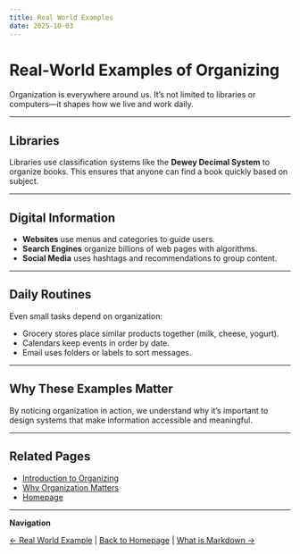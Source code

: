 ```yaml
---
title: Real World Examples
date: 2025-10-03
---
```

# Real-World Examples of Organizing

Organization is everywhere around us. It’s not limited to libraries or computers—it shapes how we live and work daily.  

---

## Libraries

Libraries use classification systems like the **Dewey Decimal System** to organize books. This ensures that anyone can find a book quickly based on subject.  

---

## Digital Information

- **Websites** use menus and categories to guide users.  
- **Search Engines** organize billions of web pages with algorithms.  
- **Social Media** uses hashtags and recommendations to group content.  

---

## Daily Routines

Even small tasks depend on organization:  
- Grocery stores place similar products together (milk, cheese, yogurt).  
- Calendars keep events in order by date.  
- Email uses folders or labels to sort messages.  

---

## Why These Examples Matter

By noticing organization in action, we understand why it’s important to design systems that make information accessible and meaningful.  

---

## Related Pages

- [Introduction to Organizing](intro-to-organizing.md)  
- [Why Organization Matters](why-organization-matters.md)  
- [Homepage](../index.md)  

---

**Navigation**  

[← Real World Example](page3-real-would-examples.md) | [Back to Homepage](../index.md) | [What is Markdown →](page4-what-is-markdown.md) 
